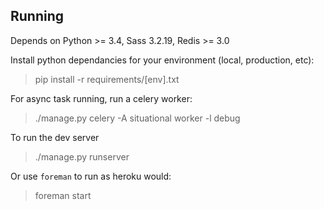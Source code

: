 ## Running

Depends on Python >= 3.4, Sass 3.2.19, Redis >= 3.0

Install python dependancies for your environment (local, production, etc):

> pip install -r requirements/[env].txt

For async task running, run a celery worker:

> ./manage.py celery -A situational worker -l debug

To run the dev server

> ./manage.py runserver

Or use `foreman` to run as heroku would:

> foreman start
